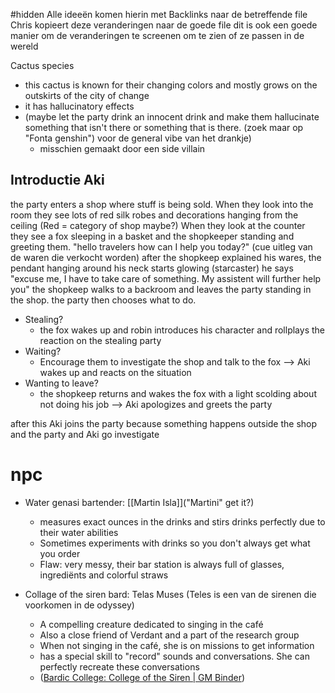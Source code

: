 #hidden 
Alle ideeën komen hierin met Backlinks naar de betreffende file
Chris kopieert deze veranderingen naar de goede file
dit is ook een goede manier om de veranderingen te screenen om te zien of ze passen in de wereld

Cactus species
- this cactus is known for their changing colors and mostly grows on the outskirts of the city of change
- it has hallucinatory effects
- (maybe let the party drink an innocent drink and make them hallucinate something that isn't there or something that is there. (zoek maar op "Fonta genshin") voor de general vibe van het drankje)
	- misschien gemaakt door een side villain


## Introductie Aki
the party enters a shop where stuff is being sold. When they look into the room they see lots of red silk robes and decorations hanging from the ceiling (Red = category of shop maybe?)
When they look at the counter they see a fox sleeping in a basket and the shopkeeper standing and greeting them. "hello travelers how can I help you today?" (cue uitleg van de waren die verkocht worden) after the shopkeep explained his wares, the pendant hanging around his neck starts glowing (starcaster) he says "excuse me, I have to take care of something. My assistent will further help you" the shopkeep walks to a backroom and leaves the party standing in the shop. the party then chooses what to do.
- Stealing?
	- the fox wakes up and robin introduces his character and rollplays the reaction on the stealing party
- Waiting?
	- Encourage them to investigate the shop and talk to the fox --> Aki wakes up and reacts on the situation
- Wanting to leave?
	- the shopkeep returns and wakes the fox with a light scolding about not doing his job --> Aki apologizes and greets the party

after this Aki joins the party because something happens outside the shop and the party and Aki go investigate

# npc
- Water genasi bartender: [[Martin Isla]]("Martini" get it?)
	- measures exact ounces in the drinks and stirs drinks perfectly due to their water abilities
	- Sometimes experiments with drinks so you don't always get what you order
	- Flaw: very messy, their bar station is always full of glasses, ingrediënts and colorful straws

- Collage of the siren bard: Telas Muses (Teles is een van de sirenen die voorkomen in de odyssey)
	- A compelling creature dedicated to singing in the café
	- Also a close friend of Verdant and a part of the research group
	- When not singing in the café, she is on missions to get information
	- has a special skill to "record" sounds and conversations. She can perfectly recreate these conversations
	- ([Bardic College: College of the Siren | GM Binder](https://www.gmbinder.com/share/-N5i-V0mIcZSQmZEbIHr))



